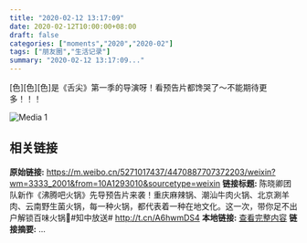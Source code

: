 ```yaml
---
title: "2020-02-12 13:17:09"
date: 2020-02-12T10:00:00+08:00
draft: false
categories: ["moments","2020","2020-02"]
tags: ["朋友圈","生活记录"]
summary: "2020-02-12 13:17:09..."
---
```


[色][色][色]是《舌尖》第一季的导演呀！看预告片都馋哭了～不能期待更多！！！

![Media 1](/Moments/photos/2020-02-12/202002121317090.jpg)

## 相关链接

**原始链接:** https://m.weibo.cn/5271017437/4470887707372203/weixin?wm=3333_2001&from=10A1293010&sourcetype=weixin
**链接标题:** 陈晓卿团队新作《沸腾吧火锅》先导预告片来袭！重庆麻辣锅、潮汕牛肉火锅、北京涮羊肉、云南野生菌火锅，每一种火锅，都代表着一种在地文化。这一次，带你足不出户解锁百味火锅🍲#知中放送# http://t.cn/A6hwmDS4 ​​​
**本地链接:** [查看完整内容](/link_content/2020/02/2020-02-12/link_content/)
**链接摘要:** ...

